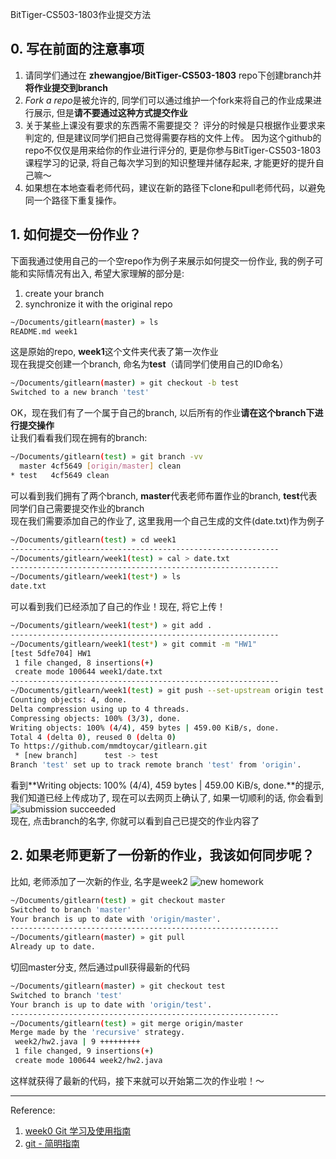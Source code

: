  BitTiger-CS503-1803作业提交方法
## 0. 写在前面的注意事项  
1. 请同学们通过在 **zhewangjoe/BitTiger-CS503-1803** repo下创建branch并**将作业提交到branch**
2. *Fork a repo*是被允许的, 同学们可以通过维护一个fork来将自己的作业成果进行展示, 但是**请不要通过这种方式提交作业**  
3. 关于某些上课没有要求的东西需不需要提交？ 评分的时候是只根据作业要求来判定的, 但是建议同学们把自己觉得需要存档的文件上传。 因为这个github的repo不仅仅是用来给你的作业进行评分的, 更是你参与BitTiger-CS503-1803课程学习的记录, 将自己每次学习到的知识整理并储存起来, 才能更好的提升自己嘛～
4. 如果想在本地查看老师代码，建议在新的路径下clone和pull老师代码，以避免同一个路径下重复操作。

## 1. 如何提交一份作业？
下面我通过使用自己的一个空repo作为例子来展示如何提交一份作业, 我的例子可能和实际情况有出入, 希望大家理解的部分是:  
1. create your branch  
2. synchronize it with the original repo  
```bash
~/Documents/gitlearn(master) » ls                                                               
README.md week1
```
这是原始的repo, **week1**这个文件夹代表了第一次作业  
现在我提交创建一个branch, 命名为**test**（请同学们使用自己的ID命名）  
```bash
~/Documents/gitlearn(master) » git checkout -b test                                             
Switched to a new branch 'test'
```
OK，现在我们有了一个属于自己的branch, 以后所有的作业**请在这个branch下进行提交操作**   
让我们看看我们现在拥有的branch:  
```bash
~/Documents/gitlearn(test) » git branch -vv                                                     
  master 4cf5649 [origin/master] clean
* test   4cf5649 clean
```
可以看到我们拥有了两个branch, **master**代表老师布置作业的branch, **test**代表同学们自己需要提交作业的branch  
现在我们需要添加自己的作业了, 这里我用一个自己生成的文件(date.txt)作为例子  
```bash
~/Documents/gitlearn(test) » cd week1                                                           
------------------------------------------------------------
~/Documents/gitlearn/week1(test) » cal > date.txt                                               
------------------------------------------------------------
~/Documents/gitlearn/week1(test*) » ls                                                          
date.txt
```
可以看到我们已经添加了自己的作业！现在, 将它上传！
```bash
~/Documents/gitlearn/week1(test*) » git add .                                                   
------------------------------------------------------------
~/Documents/gitlearn/week1(test*) » git commit -m "HW1"                                         
[test 5dfe704] HW1
 1 file changed, 8 insertions(+)
 create mode 100644 week1/date.txt
------------------------------------------------------------
~/Documents/gitlearn/week1(test) » git push --set-upstream origin test                          
Counting objects: 4, done.
Delta compression using up to 4 threads.
Compressing objects: 100% (3/3), done.
Writing objects: 100% (4/4), 459 bytes | 459.00 KiB/s, done.
Total 4 (delta 0), reused 0 (delta 0)
To https://github.com/mmdtoycar/gitlearn.git
 * [new branch]      test -> test
Branch 'test' set up to track remote branch 'test' from 'origin'.
```
看到**Writing objects: 100% (4/4), 459 bytes | 459.00 KiB/s, done.**的提示, 我们知道已经上传成功了, 现在可以去网页上确认了, 如果一切顺利的话, 你会看到  
![submission succeeded](https://i.imgur.com/AbON6fo.png)  
现在, 点击branch的名字, 你就可以看到自己已提交的作业内容了

## 2. 如果老师更新了一份新的作业，我该如何同步呢？
比如, 老师添加了一次新的作业, 名字是week2
![new homework](https://i.imgur.com/yXZEK1A.png)  
```bash
~/Documents/gitlearn(test) » git checkout master                                                
Switched to branch 'master'
Your branch is up to date with 'origin/master'.
------------------------------------------------------------
~/Documents/gitlearn(master) » git pull                                                         
Already up to date.
```
切回master分支, 然后通过pull获得最新的代码
```bash
~/Documents/gitlearn(master) » git checkout test                                                
Switched to branch 'test'
Your branch is up to date with 'origin/test'.
------------------------------------------------------------
~/Documents/gitlearn(test) » git merge origin/master                                            
Merge made by the 'recursive' strategy.
 week2/hw2.java | 9 +++++++++
 1 file changed, 9 insertions(+)
 create mode 100644 week2/hw2.java
```
这样就获得了最新的代码，接下来就可以开始第二次的作业啦！～

---

Reference:  
1. [week0 Git 学习及使用指南](https://docs.google.com/document/d/15su2LzPkABIF4FEpbLoa5G29a9YJgLOdRKcFzDrBg4g/edit)  
2.  [git - 简明指南](http://rogerdudler.github.io/git-guide/index.zh.html)
